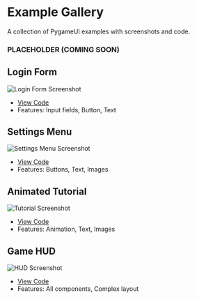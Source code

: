 # Example Gallery

A collection of PygameUI examples with screenshots and code.

### PLACEHOLDER (COMING SOON)

## Login Form
![Login Form Screenshot](../assets/images/login-form.png)

- [View Code](https://github.com/trymbf/pygameui/examples/login.py)
- Features: Input fields, Button, Text

## Settings Menu
![Settings Menu Screenshot](../assets/images/settings-menu.png)

- [View Code](https://github.com/trymbf/pygameui/examples/settings.py)
- Features: Buttons, Text, Images

## Animated Tutorial
![Tutorial Screenshot](../assets/images/tutorial.png)

- [View Code](https://github.com/trymbf/pygameui/examples/tutorial.py)
- Features: Animation, Text, Images

## Game HUD
![HUD Screenshot](../assets/images/hud.png)

- [View Code](https://github.com/trymbf/pygameui/examples/hud.py)
- Features: All components, Complex layout